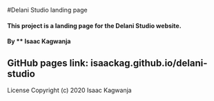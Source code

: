 #Delani Studio landing page
#### This project is a landing page for the Delani Studio website.
#### By ** Isaac Kagwanja
## GitHub pages link: isaackag.github.io/delani-studio
License
Copyright (c) 2020 Isaac Kagwanja
